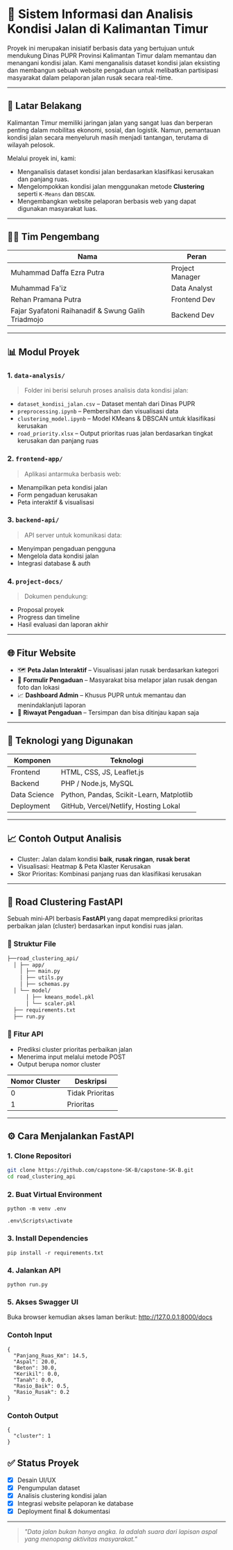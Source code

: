 # 🚧 Sistem Informasi dan Analisis Kondisi Jalan di Kalimantan Timur

Proyek ini merupakan inisiatif berbasis data yang bertujuan untuk mendukung Dinas PUPR Provinsi Kalimantan Timur dalam memantau dan menangani kondisi jalan. Kami menganalisis dataset kondisi jalan eksisting dan membangun sebuah website pengaduan untuk melibatkan partisipasi masyarakat dalam pelaporan jalan rusak secara real-time.

---

## 📌 Latar Belakang

Kalimantan Timur memiliki jaringan jalan yang sangat luas dan berperan penting dalam mobilitas ekonomi, sosial, dan logistik. Namun, pemantauan kondisi jalan secara menyeluruh masih menjadi tantangan, terutama di wilayah pelosok.

Melalui proyek ini, kami:

- Menganalisis dataset kondisi jalan berdasarkan klasifikasi kerusakan dan panjang ruas.
- Mengelompokkan kondisi jalan menggunakan metode **Clustering** seperti `K-Means` dan `DBSCAN`.
- Mengembangkan website pelaporan berbasis web yang dapat digunakan masyarakat luas.

---

## 🧑‍💻 Tim Pengembang

| Nama              | Peran             |
|-------------------|------------------|
| Muhammad Daffa Ezra Putra         | Project Manager  |
| Muhammad Fa'iz      | Data Analyst     |
| Rehan Pramana Putra   | Frontend Dev     |
| Fajar Syafatoni Raihanadif & Swung Galih Triadmojo    | Backend Dev      |


---

## 📊 Modul Proyek

### 1. `data-analysis/`
> Folder ini berisi seluruh proses analisis data kondisi jalan:
- `dataset_kondisi_jalan.csv` – Dataset mentah dari Dinas PUPR
- `preprocessing.ipynb` – Pembersihan dan visualisasi data
- `clustering_model.ipynb` – Model KMeans & DBSCAN untuk klasifikasi kerusakan
- `road_priority.xlsx` – Output prioritas ruas jalan berdasarkan tingkat kerusakan dan panjang ruas

### 2. `frontend-app/`
> Aplikasi antarmuka berbasis web:
- Menampilkan peta kondisi jalan
- Form pengaduan kerusakan
- Peta interaktif & visualisasi

### 3. `backend-api/`
> API server untuk komunikasi data:
- Menyimpan pengaduan pengguna
- Mengelola data kondisi jalan
- Integrasi database & auth

### 4. `project-docs/`
> Dokumen pendukung:
- Proposal proyek
- Progress dan timeline
- Hasil evaluasi dan laporan akhir

---

## 🌐 Fitur Website

- 🗺️ **Peta Jalan Interaktif** – Visualisasi jalan rusak berdasarkan kategori
- 📝 **Formulir Pengaduan** – Masyarakat bisa melapor jalan rusak dengan foto dan lokasi
- 📈 **Dashboard Admin** – Khusus PUPR untuk memantau dan menindaklanjuti laporan
- 📂 **Riwayat Pengaduan** – Tersimpan dan bisa ditinjau kapan saja

---

## 🧠 Teknologi yang Digunakan

| Komponen     | Teknologi                |
|--------------|---------------------------|
| Frontend     | HTML, CSS, JS, Leaflet.js |
| Backend      | PHP / Node.js, MySQL      |
| Data Science | Python, Pandas, Scikit-Learn, Matplotlib |
| Deployment   | GitHub, Vercel/Netlify, Hosting Lokal |

---

## 📈 Contoh Output Analisis

- Cluster: Jalan dalam kondisi **baik**, **rusak ringan**, **rusak berat**
- Visualisasi: Heatmap & Peta Klaster Kerusakan
- Skor Prioritas: Kombinasi panjang ruas dan klasifikasi kerusakan

---

## 🚢 Road Clustering FastAPI

Sebuah mini‑API berbasis **FastAPI** yang dapat memprediksi prioritas perbaikan jalan (cluster) berdasarkan input kondisi ruas jalan.

### 📁 Struktur File

```bash
├──road_clustering_api/
  │ ├── app/
    │ ├── main.py 
    │ ├── utils.py
    │ ├── schemas.py
  │ └── model/
      │ ├── kmeans_model.pkl
      │ └── scaler.pkl
  ├── requirements.txt 
  ├── run.py 
```

### 🚀 Fitur API

- Prediksi cluster prioritas perbaikan jalan  
- Menerima input melalui metode POST  
- Output berupa nomor cluster

| Nomor Cluster | Deskripsi |
| --- | --- |
| 0  | Tidak Prioritas  |
| 1  | Prioritas        | 

---

## ⚙️ Cara Menjalankan FastAPI

### 1. Clone Repositori

```bash
git clone https://github.com/capstone-SK-B/capstone-SK-B.git
cd road_clustering_api

```
### 2. Buat Virtual Environment
```
python -m venv .env

.env\Scripts\activate
```

### 3. Install Dependencies

```
pip install -r requirements.txt
```

### 4. Jalankan API
```
python run.py
```

### 5. Akses Swagger UI
Buka browser kemudian akses laman berikut:
 <http://127.0.0.1:8000/docs>

### Contoh Input
```
{
  "Panjang_Ruas_Km": 14.5,
  "Aspal": 20.0,
  "Beton": 30.0,
  "Kerikil": 0.0,
  "Tanah": 0.0,
  "Rasio_Baik": 0.5,
  "Rasio_Rusak": 0.2
}

```
### Contoh Output
```
{
  "cluster": 1
}
```

## ✅ Status Proyek

- [x] Desain UI/UX
- [x] Pengumpulan dataset
- [x] Analisis clustering kondisi jalan
- [X] Integrasi website pelaporan ke database
- [X] Deployment final & dokumentasi

---

> _"Data jalan bukan hanya angka. Ia adalah suara dari lapisan aspal yang menopang aktivitas masyarakat."_  
